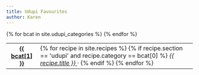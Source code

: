 ```yaml
---
title: Udupi Favourites
author: Karen
---
```

<table class="table is-hoverable">
   <tbody>
      {% for bcat in site.udupi_categories %}
      <tr>
         <th>
            <a href ='{{bcat[0]}}'>{{ bcat[1] }}</a>
         </th>
         <td>
            {% for recipe in site.recipes %}
                {% if recipe.section == 'udupi' and recipe.category == bcat[0] %}
                    <i> <a href="{{ recipe.url }}">
                    {{ recipe.title }} </a></i> &middot;
                {% endif %}
            {% endfor %}
         </td>
      </tr>
      {% endfor %}
   </tbody>
</table>
